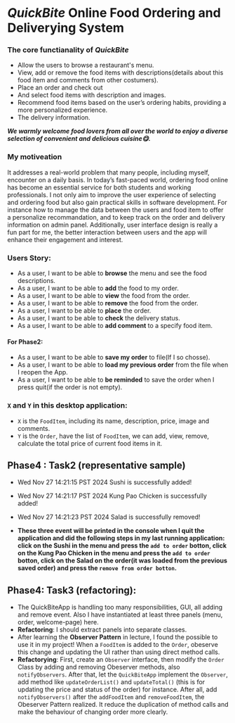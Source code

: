 # *QuickBite* Online Food Ordering and Deliverying System

### The core functianality of *QuickBite*
- Allow the users to browse a restaurant's menu.
- View, add or remove the food items with descriptions(details about this food item and comments from other costumers).
- Place an order and check out
- And select food items with description and images.
- Recommend food items based on the user’s ordering habits, providing a more personalized experience.
- The delivery information.

***We warmly welcome food lovers from all over the world to enjoy a diverse selection of convenient and delicious cuisine😋.***

### My motiveation
It addresses a real-world problem that many people, including myself, encounter on a daily basis. In today’s fast-paced world, ordering food online has become an essential service for both students and working professionals. I not only aim to improve the user experience of selecting and ordering food but also gain practical skills in software development. For instance how to manage the data between the users and food item to offer a personalize recommandation, and to keep track on the order and delivery information on admin panel. Additionally, user interface design is really a fun part for me, the better interaction between users and the app will enhance their engagement and interest.

### Users Story:
- As a user, I want to be able to **browse** the menu and see the food descriptions.
- As a user, I want to be able to **add** the food to my order.
- As a user, I want to be able to **view** the food from the order.
- As a user, I want to be able to **remove** the food from the order.
- As a user, I want to be able to **place** the order.
- As a user, I want to be able to **check** the delivery status.
- As a user, I want to be able to **add comment** to a specify food item.
#### For Phase2:
- As a user, I want to be able to **save my order** to file(If I so chosse).
- As a user, I want to be able to **load my previous order** from the file when I reopen the App.
- As a user, I want to be able to **be reminded** to save the order when I press quit(if the order is not empty).


### `X` and `Y` in this desktop application:
- `X` is the `FoodItem`, including its name, description, price, image and comments.
- `Y` is the `Order`, have the list of `FoodItem`, we can add, view, remove, calculate the total price of current food items in it.


## Phase4 : Task2 (representative sample)
- Wed Nov 27 14:21:15 PST 2024
Sushi is successfully added!

- Wed Nov 27 14:21:17 PST 2024
Kung Pao Chicken is successfully added!

- Wed Nov 27 14:21:23 PST 2024
Salad is successfully removed!

- **These three event will be printed in the console when I quit the application and did the following steps in my last running application: click on the Sushi in the menu and press the `add to order` botton, click on the Kung Pao Chicken in the menu and press the `add to order` botton, click on the Salad on the order(it was loaded from the previous saved order) and press the `remove from order botton`.**


## Phase4: Task3 (refactoring):
- The QuickBiteApp is handling too many responsibilities, GUI, all adding and remove event. Also I have instantiated at least three panels (menu, order, welcome-page) here. 
- **Refactoring**: I should extract panels into separate classes.
- After learning the **Observer Pattern** in lecture, I found the possible to use it in my project! When a `FoodItem` is added to the `Order`, obeserve this change and updating the UI rather than using direct method calls. 
- **Refactorying**: First, create an `Observer` interface, then modify the `Order` Class by adding and removing Obeserver methods, also `notifyObservers`. After that, let the `QuickBiteApp` implement the `Observer`, add method like `updateOrderList()` and `updateTotal()` (this is for updating the price and status of the order) for instance. After all, add `notifyObservers()` after the `addFoodItem` and `removeFoodItem`, the Obeserver Pattern realized. It reduce the duplication of method calls and make the behaviour of changing order more clearly.